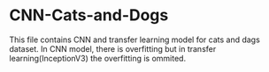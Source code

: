 # CNN-Cats-and-Dogs
This file contains CNN and transfer learning model for cats and dags dataset.
In CNN model, there is overfitting but in transfer learning(InceptionV3) the overfitting is ommited.

